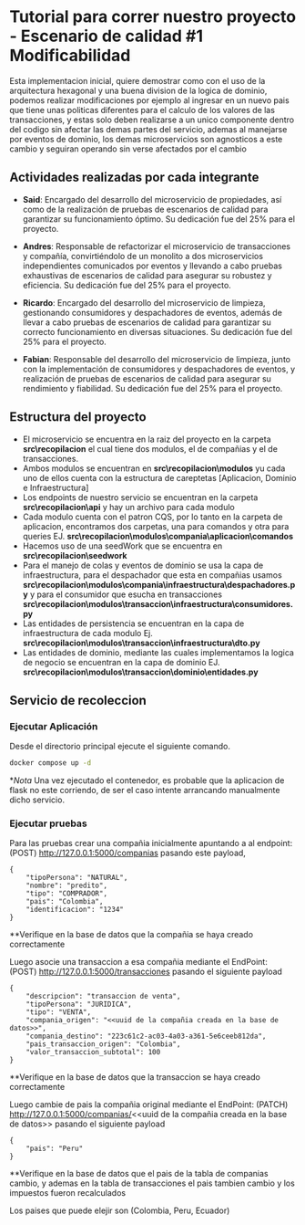 # Tutorial para correr nuestro proyecto - Escenario de calidad #1 Modificabilidad

Esta implementacion inicial, quiere demostrar como con el uso de la arquitectura hexagonal y una buena division de la logica de dominio, podemos realizar modificaciones por ejemplo al ingresar en un nuevo pais que tiene unas politicas diferentes para el calculo de los valores de las transacciones, y estas solo deben realizarse a 
un unico componente dentro del codigo sin afectar las demas partes del servicio, ademas al manejarse por eventos de dominio, los demas microservicios son agnosticos a este cambio y seguiran operando sin verse afectados por el cambio

## Actividades realizadas por cada integrante

- **Said**: Encargado del desarrollo del microservicio de propiedades, así como de la realización de pruebas de escenarios de calidad para garantizar su funcionamiento óptimo. Su dedicación fue del 25% para el proyecto.

- **Andres**: Responsable de refactorizar el microservicio de transacciones y compañía, convirtiéndolo de un monolito a dos microservicios independientes comunicados por eventos y llevando a cabo pruebas exhaustivas de escenarios de calidad para asegurar su robustez y eficiencia. Su dedicación fue del 25% para el proyecto.

- **Ricardo**: Encargado del desarrollo del microservicio de limpieza, gestionando consumidores y despachadores de eventos, además de llevar a cabo pruebas de escenarios de calidad para garantizar su correcto funcionamiento en diversas situaciones. Su dedicación fue del 25% para el proyecto.

- **Fabian**: Responsable del desarrollo del microservicio de limpieza, junto con la implementación de consumidores y despachadores de eventos, y realización de pruebas de escenarios de calidad para asegurar su rendimiento y fiabilidad. Su dedicación fue del 25% para el proyecto.


## Estructura del proyecto

- El microservicio se encuentra en la raiz del proyecto en la carpeta **src\recopilacion** el cual tiene dos modulos, el de compañias y el de transacciones.
- Ambos modulos se encuentran en **src\recopilacion\modulos** yu cada uno de ellos cuenta con la estructura de careptetas [Aplicacion, Dominio e Infraestructura]
- Los endpoints de nuestro servicio se encuentran en la carpeta **src\recopilacion\api** y hay un archivo para cada modulo
- Cada modulo cuenta con el patron CQS, por lo tanto en la carpeta de aplicacion, encontramos dos carpetas, una para comandos y otra para queries EJ. **src\recopilacion\modulos\compania\aplicacion\comandos**
- Hacemos uso de una seedWork que se encuentra en **src\recopilacion\seedwork**
- Para el manejo de colas y eventos de dominio se usa la capa de infraestructura, para el despachador que esta en compañias usamos **src\recopilacion\modulos\compania\infraestructura\despachadores.py** y para el consumidor que esucha en transacciones **src\recopilacion\modulos\transaccion\infraestructura\consumidores.py**
- Las entidades de persistencia se encuentran en la capa de infraestructura de cada modulo Ej. **src\recopilacion\modulos\transaccion\infraestructura\dto.py**
- Las entidades de dominio, mediante las cuales implementamos la logica de negocio se encuentran en la capa de dominio EJ. **src\recopilacion\modulos\transaccion\dominio\entidades.py**

## Servicio de recoleccion
### Ejecutar Aplicación

Desde el directorio principal ejecute el siguiente comando.

```bash
docker compose up -d
```

**Nota* Una vez ejecutado el contenedor, es probable que la aplicacion de flask no este corriendo, de ser el caso intente arrancando manualmente dicho servicio.

### Ejecutar pruebas
Para las pruebas crear una compañia inicialmente apuntando a al endpoint: (POST) http://127.0.0.1:5000/companias pasando este payload,

```
{
    "tipoPersona": "NATURAL",
    "nombre": "predito",
    "tipo": "COMPRADOR",
    "pais": "Colombia",
    "identificacion": "1234"
}
```
**Verifique en la base de datos que la compañia se haya creado correctamente 

Luego asocie una transaccion a esa compañia mediante el EndPoint: (POST) http://127.0.0.1:5000/transacciones pasando el siguiente payload
```
{
    "descripcion": "transaccion de venta",
    "tipoPersona": "JURIDICA",
    "tipo": "VENTA",
    "compania_origen": "<<uuid de la compañia creada en la base de datos>>",
    "compania_destino": "223c61c2-ac03-4a03-a361-5e6ceeb812da",
    "pais_transaccion_origen": "Colombia",
    "valor_transaccion_subtotal": 100
}
```
**Verifique en la base de datos que la transaccion se haya creado correctamente

Luego cambie de pais la compañia original mediante el EndPoint: (PATCH) http://127.0.0.1:5000/companias/<<uuid de la compañia creada en la base de datos>> pasando el siguiente payload
```
{
    "pais": "Peru"
}
```
**Verifique en la base de datos que el pais de la tabla de companias cambio, y ademas en la tabla de transacciones el pais tambien cambio y los impuestos fueron recalculados

Los paises que puede elejir son (Colombia, Peru, Ecuador)

